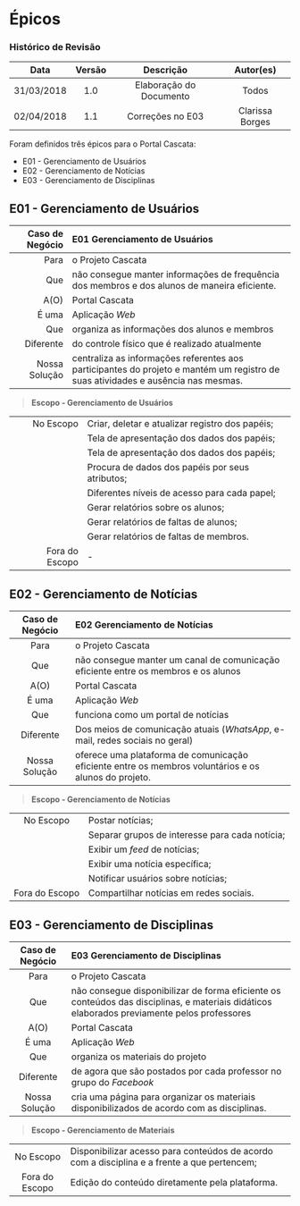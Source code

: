 
# Épicos

### Histórico de Revisão

| Data | Versão | Descrição | Autor(es) |
|:----:|:------:|:---------:|:---------:|
|31/03/2018|1.0| Elaboração do Documento | Todos |
|02/04/2018|1.1| Correções no E03 | Clarissa Borges |

Foram definidos três épicos para o Portal Cascata:

- E01 - Gerenciamento de Usuários   
- E02 - Gerenciamento de Notícias    
- E03 - Gerenciamento de Disciplinas

## E01 - Gerenciamento de Usuários

| **Caso de Negócio**    |   **E01 Gerenciamento de Usuários**   |   
|---:| :---|
|Para| o Projeto Cascata|
|Que| não consegue manter informações de frequência dos membros e dos alunos de maneira eficiente.|
|A(O)|Portal Cascata|
|É uma| Aplicação *Web*|
|Que| organiza as informações dos alunos e membros|
|Diferente| do controle físico que é realizado atualmente|
|Nossa Solução| centraliza as informações referentes aos participantes do projeto e mantém um registro de suas atividades e ausência nas mesmas.|   

> **Escopo - Gerenciamento de Usuários**

| |    |   
|---:| :---|
|No Escopo| Criar, deletar e atualizar registro dos papéis;
||Tela de apresentação dos dados dos papéis;   
||Tela de apresentação dos dados dos papéis;
||Procura de dados dos papéis por seus atributos;
||Diferentes níveis de acesso para cada papel;
||Gerar relatórios sobre os alunos;
||Gerar relatórios de faltas de alunos;
||Gerar relatórios de faltas de membros.|
|Fora do Escopo| -  |


## E02 - Gerenciamento de Notícias

| **Caso de Negócio**    |   **E02 Gerenciamento de Notícias**   |   
|:---:| :---|
|Para| o Projeto Cascata|
|Que| não consegue manter um canal de comunicação eficiente entre os membros e os alunos|
|A(O)| Portal Cascata|
|É uma| Aplicação *Web*|
|Que| funciona como um portal de notícias|
|Diferente| Dos meios de comunicação atuais (*WhatsApp*, e-mail, redes sociais no geral)|
|Nossa Solução| oferece uma plataforma de comunicação eficiente entre os membros voluntários e os alunos do projeto.|   

> **Escopo - Gerenciamento de Notícias**

| |    |   
|:---:| :---|
|No Escopo| Postar notícias;
||Separar grupos de interesse para cada notícia;
||Exibir um *feed* de notícias;
||Exibir uma notícia específica;
||Notificar usuários sobre notícias;|
|Fora do Escopo| Compartilhar notícias em redes sociais. |


## E03 - Gerenciamento de Disciplinas

| **Caso de Negócio**    |   **E03 Gerenciamento de Disciplinas**   |   
|:---:| :---|
|Para| o Projeto Cascata|
|Que| não consegue disponibilizar de forma eficiente os conteúdos das disciplinas, e materiais didáticos elaborados previamente pelos professores|
|A(O)| Portal Cascata|
|É uma| Aplicação *Web*|
|Que| organiza os materiais do projeto|
|Diferente| de agora que são postados por cada professor no grupo do *Facebook*|
|Nossa Solução| cria uma página para organizar os materiais disponibilizados de acordo com as disciplinas.|   

> **Escopo - Gerenciamento de Materiais**

| |    |   
|:---:| :---|
|No Escopo| Disponibilizar acesso para conteúdos de acordo com a disciplina e a frente a que pertencem;|
|Fora do Escopo| Edição do conteúdo diretamente pela plataforma. |


